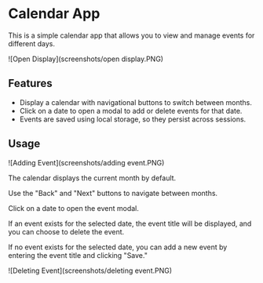 # Calendar App
This is a simple calendar app that allows you to view and manage events for different days.

![Open Display](screenshots/open display.PNG)

## Features

- Display a calendar with navigational buttons to switch between months.
- Click on a date to open a modal to add or delete events for that date.
- Events are saved using local storage, so they persist across sessions.

## Usage

![Adding Event](screenshots/adding event.PNG)


The calendar displays the current month by default.

Use the "Back" and "Next" buttons to navigate between months.

Click on a date to open the event modal.

If an event exists for the selected date, the event title will be displayed, and you can choose to delete the event.

If no event exists for the selected date, you can add a new event by entering the event title and clicking "Save."

![Deleting Event](screenshots/deleting event.PNG)
